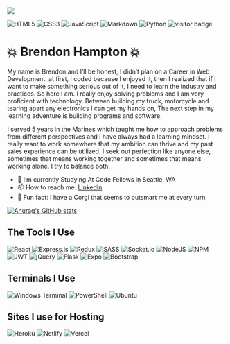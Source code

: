 
<img src="https://bannersimages.brendonlh.repl.co/images/Brendon.jpg">


![HTML5](https://img.shields.io/badge/html5-%23E34F26.svg?style=for-the-badge&logo=html5&logoColor=white)
![CSS3](https://img.shields.io/badge/css3-%231572B6.svg?style=for-the-badge&logo=css3&logoColor=white)
![JavaScript](https://img.shields.io/badge/javascript-%23323330.svg?style=for-the-badge&logo=javascript&logoColor=%23F7DF1E)
![Markdown](https://img.shields.io/badge/markdown-%23000000.svg?style=for-the-badge&logo=markdown&logoColor=white)
![Python](https://img.shields.io/badge/python-3670A0?style=for-the-badge&logo=python&logoColor=ffdd54)
![visitor badge](https://visitor-badge.glitch.me/badge?page_id=brendonlh.visitor-badge&left_color=blue&right_color=green) 



# :boom: Brendon Hampton :boom:
My name is Brendon and I’ll be honest, I didn’t plan on a Career in Web Development. at first, I coded because I enjoyed it, then I realized that if I want to make something serious out of it, I need to learn the industry and practices. So here I am. I really enjoy solving problems and I am very proficient with technology. Between building my truck, motorcycle and tearing apart any electronics I can get my hands on, The next step in my learning adventure is building programs and software.
 	
  I served 5 years in the Marines which taught me how to approach problems from different perspectives and I have always had a learning mindset. I really want to work somewhere that my ambition can thrive and my past sales experience can be utilized. I seek out perfection like anyone else, sometimes that means working together and sometimes that means working alone. I try to balance both. 


- 🔭 I’m currently Studying At Code Fellows in Seattle, WA
- 📫 How to reach me: [LinkedIn](https://www.linkedin.com/in/brendon-hampton-37132899/)
- :wolf: Fun fact: I have a Corgi that seems to outsmart me at every turn

[![Anurag's GitHub stats](https://github-readme-stats.vercel.app/api?username=BrendonLH&theme=dracula)](https://github.com/anuraghazra/github-readme-stats)

## The Tools I Use
![React](https://img.shields.io/badge/react-%2320232a.svg?style=for-the-badge&logo=react&logoColor=%2361DAFB)
![Express.js](https://img.shields.io/badge/express.js-%23404d59.svg?style=for-the-badge&logo=express&logoColor=%2361DAFB)
![Redux](https://img.shields.io/badge/redux-%23593d88.svg?style=for-the-badge&logo=redux&logoColor=white)
![SASS](https://img.shields.io/badge/SASS-hotpink.svg?style=for-the-badge&logo=SASS&logoColor=white)
![Socket.io](https://img.shields.io/badge/Socket.io-black?style=for-the-badge&logo=socket.io&badgeColor=010101)
![NodeJS](https://img.shields.io/badge/node.js-6DA55F?style=for-the-badge&logo=node.js&logoColor=white)
![NPM](https://img.shields.io/badge/NPM-%23000000.svg?style=for-the-badge&logo=npm&logoColor=white)
![JWT](https://img.shields.io/badge/JWT-black?style=for-the-badge&logo=JSON%20web%20tokens)
![jQuery](https://img.shields.io/badge/jquery-%230769AD.svg?style=for-the-badge&logo=jquery&logoColor=white)
![Flask](https://img.shields.io/badge/flask-%23000.svg?style=for-the-badge&logo=flask&logoColor=white)
![Expo](https://img.shields.io/badge/expo-1C1E24?style=for-the-badge&logo=expo&logoColor=#D04A37)
![Bootstrap](https://img.shields.io/badge/bootstrap-%23563D7C.svg?style=for-the-badge&logo=bootstrap&logoColor=white)

## Terminals I Use
![Windows Terminal](https://img.shields.io/badge/Windows%20Terminalt-%234D4D4D.svg?style=for-the-badge&logo=windows-terminal&logoColor=white)
![PowerShell](https://img.shields.io/badge/PowerShell-%235391FE.svg?style=for-the-badge&logo=powershell&logoColor=white)
![Ubuntu](https://img.shields.io/badge/Ubuntu-E95420?style=for-the-badge&logo=ubuntu&logoColor=white)

## Sites I use for Hosting
![Heroku](https://img.shields.io/badge/heroku-%23430098.svg?style=for-the-badge&logo=heroku&logoColor=white)
![Netlify](https://img.shields.io/badge/netlify-%23000000.svg?style=for-the-badge&logo=netlify&logoColor=#00C7B7)
![Vercel](https://img.shields.io/badge/vercel-%23000000.svg?style=for-the-badge&logo=vercel&logoColor=white)
